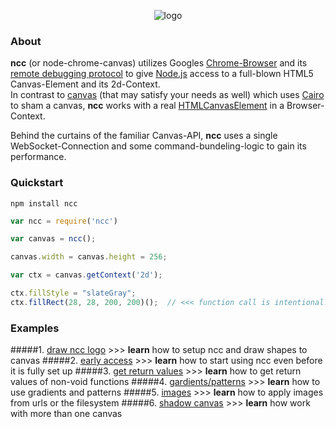 <!-- ![logo](https://raw.githubusercontent.com/indus/ncc/master/footage/logo.png) -->

<p align="center">
  <img src="https://raw.githubusercontent.com/indus/ncc/master/footage/logo.png" alt="logo"/>
</p>

### About
**ncc** (or node-chrome-canvas) utilizes Googles [Chrome-Browser](https://www.google.com/chrome/browser/) and its [remote debugging protocol](https://developers.google.com/chrome-developer-tools/docs/debugger-protocol) to give [Node.js](http://nodejs.org/) access to a full-blown HTML5 Canvas-Element and its 2d-Context.
<br>In contrast to [canvas](https://www.npmjs.org/package/canvas) (that may satisfy your needs as well) which uses [Cairo](http://cairographics.org/) to sham a canvas, **ncc** works with a real [HTMLCanvasElement](https://developer.mozilla.org/en-US/docs/Web/API/HTMLCanvasElement) in a Browser-Context.

Behind the curtains of the familiar Canvas-API, **ncc** uses a single WebSocket-Connection and some command-bundeling-logic to gain its performance.

### Quickstart
```
npm install ncc
```
```javascript
var ncc = require('ncc')

var canvas = ncc();

canvas.width = canvas.height = 256;

var ctx = canvas.getContext('2d');

ctx.fillStyle = "slateGray";
ctx.fillRect(28, 28, 200, 200)();  // <<< function call is intentional!
```
### Examples
#####1. [draw ncc logo](https://github.com/indus/ncc/blob/master/examples/1_draw_ncc_logo.js) >>> **learn** how to setup ncc and draw shapes to canvas
#####2. [early access](https://github.com/indus/ncc/blob/master/examples/2_early_access.js) >>> **learn** how to start using ncc even before it is fully set up
#####3. [get return values](https://github.com/indus/ncc/blob/master/examples/3_get_return_values.js) >>> **learn** how to get return values of non-void functions 
#####4. [gardients/patterns](https://github.com/indus/ncc/blob/master/examples/4_gradients_and_patterns.js) >>> **learn** how to use gradients and patterns
#####5. [images](https://github.com/indus/ncc/blob/master/examples/5_images.js) >>> **learn** how to apply images from urls or the filesystem
#####6. [shadow canvas](https://github.com/indus/ncc/blob/master/examples/6_shadow_canvas.js) >>> **learn** how work with more than one canvas

